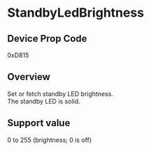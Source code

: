 # StandbyLedBrightness

## Device Prop Code

0xD815

## Overview

Set or fetch standby LED brightness.<BR>
The standby LED is solid.

## Support value

0 to 255 (brightness; 0 is off)
